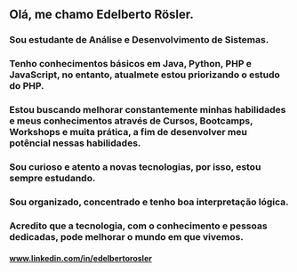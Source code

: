 ## Olá, me chamo Edelberto Rösler.
### Sou estudante de Análise e Desenvolvimento de Sistemas.
### Tenho conhecimentos básicos em Java, Python, PHP e JavaScript, no entanto, atualmete estou priorizando o estudo do PHP.
### Estou buscando melhorar constantemente minhas habilidades e meus conhecimentos através de Cursos, Bootcamps, Workshops e muita prática, a fim de desenvolver meu potêncial nessas habilidades.
### Sou curioso e atento a novas tecnologias, por isso, estou sempre estudando.
### Sou organizado, concentrado e tenho boa interpretação lógica.
### Acredito que a tecnologia, com o conhecimento e pessoas dedicadas, pode melhorar o mundo em que vivemos.
#### www.linkedin.com/in/edelbertorosler
